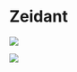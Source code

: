 # Zeidant
![](https://komarev.com/ghpvc/?username=Zeidant39&color=blue)

![](https://github-readme-stats.vercel.app/api?username=Zeidant&bg_color=10,3b01f3,b401f3&title_color=fff&text_color=fff)
